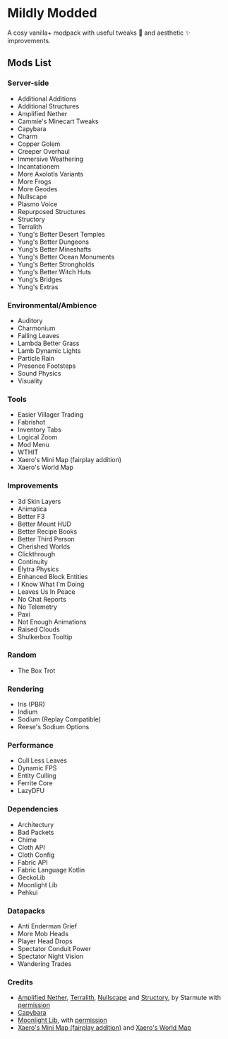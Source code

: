 # Mildly Modded

A cosy vanilla+ modpack with useful tweaks 🔧 and aesthetic ✨ improvements.

## Mods List

### Server-side

- Additional Additions
- Additional Structures
- Amplified Nether
- Cammie's Minecart Tweaks
- Capybara
- Charm
- Copper Golem
- Creeper Overhaul
- Immersive Weathering
- Incantationem
- More Axolotls Variants
- More Frogs
- More Geodes
- Nullscape
- Plasmo Voice
- Repurposed Structures
- Structory
- Terralith
- Yung's Better Desert Temples
- Yung's Better Dungeons
- Yung's Better Mineshafts
- Yung's Better Ocean Monuments
- Yung's Better Strongholds
- Yung's Better Witch Huts
- Yung's Bridges
- Yung's Extras

### Environmental/Ambience

- Auditory
- Charmonium
- Falling Leaves
- Lambda Better Grass
- Lamb Dynamic Lights
- Particle Rain
- Presence Footsteps
- Sound Physics
- Visuality

### Tools

- Easier Villager Trading
- Fabrishot
- Inventory Tabs
- Logical Zoom
- Mod Menu
- WTHIT
- Xaero's Mini Map (fairplay addition)
- Xaero's World Map

### Improvements

- 3d Skin Layers
- Animatica
- Better F3
- Better Mount HUD
- Better Recipe Books
- Better Third Person
- Cherished Worlds
- Clickthrough
- Continuity
- Elytra Physics
- Enhanced Block Entities
- I Know What I'm Doing
- Leaves Us In Peace
- No Chat Reports
- No Telemetry
- Paxi
- Not Enough Animations
- Raised Clouds
- Shulkerbox Tooltip

### Random

- The Box Trot

### Rendering

- Iris (PBR)
- Indium
- Sodium (Replay Compatible)
- Reese's Sodium Options

### Performance

- Cull Less Leaves
- Dynamic FPS
- Entity Culling
- Ferrite Core
- LazyDFU

### Dependencies

- Architectury
- Bad Packets
- Chime
- Cloth API
- Cloth Config
- Fabric API
- Fabric Language Kotlin
- GeckoLib
- Moonlight Lib
- Pehkui

### Datapacks

- Anti Enderman Grief
- More Mob Heads
- Player Head Drops
- Spectator Conduit Power
- Spectator Night Vision
- Wandering Trades

### Credits

- [Amplified Nether](https://www.curseforge.com/minecraft/mc-mods/amplified-nether), [Terralith](https://www.curseforge.com/minecraft/mc-mods/terralith), [Nullscape](https://www.curseforge.com/minecraft/mc-mods/nullscape) and [Structory](https://www.curseforge.com/minecraft/mc-mods/structory), by Starmute with [permission](https://stardustlabs.miraheze.org/wiki/Stardust_Labs_Wiki:About#License)
- [Capybara](https://www.curseforge.com/minecraft/mc-mods/capybara-fabric)
- [Moonlight Lib](https://www.curseforge.com/minecraft/mc-mods/selene), with [permission](https://www.curseforge.com/minecraft/mc-mods/selene?page=3#comments)
- [Xaero's Mini Map (fairplay addition)](https://www.curseforge.com/minecraft/mc-mods/xaeros-minimap) and [Xaero's World Map](https://www.curseforge.com/minecraft/mc-mods/xaeros-world-map)
